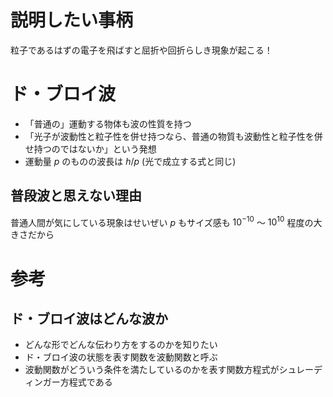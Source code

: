 # 説明したい事柄
粒子であるはずの電子を飛ばすと屈折や回折らしき現象が起こる！

# ド・ブロイ波
- 「普通の」運動する物体も波の性質を持つ
- 「光子が波動性と粒子性を併せ持つなら、普通の物質も波動性と粒子性を併せ持つのではないか」という発想
- 運動量 $p$ のものの波長は $h/p$ (光で成立する式と同じ)

## 普段波と思えない理由
普通人間が気にしている現象はせいぜい $p$ もサイズ感も $10^{-10}$ 〜 $10^{10}$ 程度の大きさだから

# 参考
## ド・ブロイ波はどんな波か
- どんな形でどんな伝わり方をするのかを知りたい
- ド・ブロイ波の状態を表す関数を波動関数と呼ぶ
- 波動関数がどういう条件を満たしているのかを表す関数方程式がシュレーディンガー方程式である